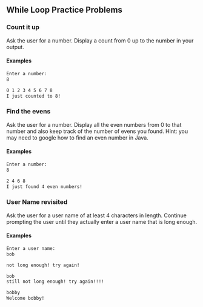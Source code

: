## While Loop Practice Problems

### Count it up

Ask the user for a number. Display a count from 0 up to the number in your output.

#### Examples

```bash
Enter a number:
8

0 1 2 3 4 5 6 7 8
I just counted to 8!
```

### Find the evens

Ask the user for a number. Display all the even numbers from 0 to that number and also keep track of the number of evens you found.
Hint: you may need to google how to find an even number in Java.

#### Examples

```bash
Enter a number:
8

2 4 6 8 
I just found 4 even numbers!
```

### User Name revisited

Ask the user for a user name of at least 4 characters in length. Continue prompting the user until they actually enter a user name that is long enough.

#### Examples

```bash
Enter a user name:
bob

not long enough! try again!

bob
still not long enough! try again!!!!

bobby
Welcome bobby!
```
